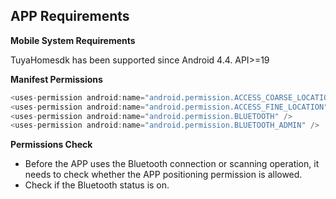## APP Requirements

**Mobile System Requirements**

TuyaHomesdk has been supported since Android 4.4.   API>=19

**Manifest Permissions**

```java
<uses-permission android:name="android.permission.ACCESS_COARSE_LOCATION" />
<uses-permission android:name="android.permission.ACCESS_FINE_LOCATION" />
<uses-permission android:name="android.permission.BLUETOOTH" />
<uses-permission android:name="android.permission.BLUETOOTH_ADMIN" />
```

**Permissions  Check**

  *  Before the APP uses the Bluetooth connection or scanning operation, it needs to check whether the APP positioning permission is allowed.
  *  Check if the Bluetooth status is on.
